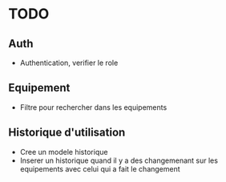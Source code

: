 # TODO

## Auth

- Authentication, verifier le role

## Equipement

- Filtre pour rechercher dans les equipements

## Historique d'utilisation

- Cree un modele historique
- Inserer un historique quand il y a des changemenant sur les equipements avec celui qui a fait le changement
